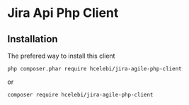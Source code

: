 Jira Api Php Client
===============

Installation
------

The prefered way to install this client

```
php composer.phar require hcelebi/jira-agile-php-client
```
or
```
composer require hcelebi/jira-agile-php-client
```
